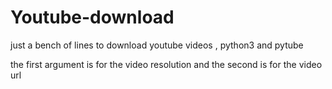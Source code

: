 # Youtube-download
just a bench of lines to download youtube videos , python3 and pytube

the first argument is for the video resolution and the second is for the video url 
